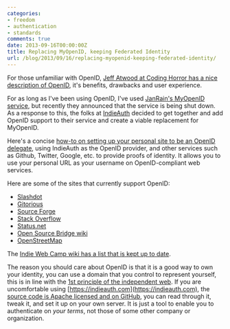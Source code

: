 ```yaml
---
categories:
- freedom
- authentication
- standards
comments: true
date: 2013-09-16T00:00:00Z
title: Replacing MyOpenID, keeping Federated Identity
url: /blog/2013/09/16/replacing-myopenid-keeping-federated-identity/
---
```


For those unfamiliar with OpenID, [Jeff Atwood at Coding Horror has a nice description of OpenID](http://www.codinghorror.com/blog/2008/05/openid-does-the-world-really-need-yet-another-username-and-password.html), it's benefits, drawbacks and user experience.

For as long as I've been using OpenID, I've used [JanRain's MyOpenID service](https://www.myopenid.com/), but recently they announced that the service is being shut down. As a response to this, the folks at [IndieAuth](https://indieauth.com/) decided to get together and add OpenID support to their service and create a viable replacement for MyOpenID.

Here's a concise [how-to on setting up your personal site to be an OpenID delegate](http://peat.org/2013/09/15/replacing-myopenid/), using IndieAuth as the OpenID provider, and other services such as Github, Twitter, Google, etc. to provide proofs of identity. It allows you to use your personal URL as your username on OpenID-compliant web services.

Here are some of the sites that currently support OpenID:

* [Slashdot](http://slashdot.org/)
* [Gitorious](https://gitorious.org/login?method=openid)
* [Source Forge](http://sourceforge.net/)
* [Stack Overflow](http://stackoverflow.com/)
* [Status.net](http://status.net/)
* [Open Source Bridge wiki](http://opensourcebridge.org/wiki/Main_Page)
* [OpenStreetMap](http://openstreetmap.org/)

The [Indie Web Camp wiki has a list that is kept up to date](http://indiewebcamp.com/OpenID).

The reason you should care about OpenID is that it is a good way to own your identity, you can use a domain that you control to represent yourself, this is in line with the [1st principle of the independent web](http://indiewebcamp.com/principles). If you are uncomfortable using [https://indieauth.com](https://indieauth.com), the [source code is Apache licensed and on GitHub](https://github.com/aaronpk/indieauth), you can read through it, tweak it, and set it up on your own server. It is just a tool to enable you to authenticate on _your terms_, not those of some other company or organization.

